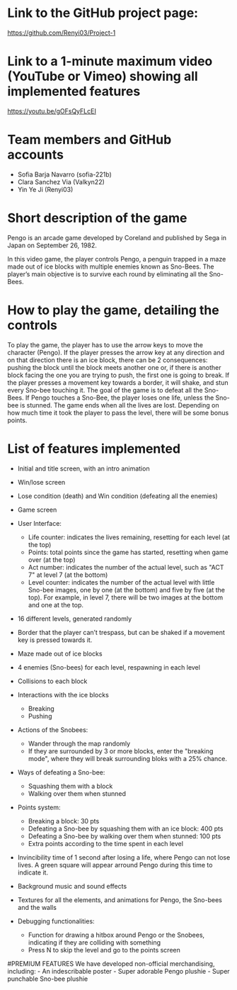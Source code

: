 # Link to the GitHub project page:
https://github.com/Renyi03/Project-1

# Link to a 1-minute maximum video (YouTube or Vimeo) showing all implemented features
https://youtu.be/gOFsQyFLcEI

# Team members and GitHub accounts
* Sofia Barja Navarro (sofia-221b)
* Clara Sanchez Via (Valkyn22)
* Yin Ye Ji (Renyi03)

# Short description of the game
Pengo is an arcade game developed by Coreland and published by Sega in Japan on September 26, 1982.

In this video game, the player controls Pengo, a penguin trapped in a maze made out of ice blocks with multiple enemies known as Sno-Bees.
The player’s main objective is to survive each round by eliminating all the Sno-Bees.

# How to play the game, detailing the controls
To play the game, the player has to use the arrow keys to move the character (Pengo). If the player presses the arrow key at any direction and on that direction there is an ice block, there can be 2 consequences: pushing the block until the block meets another one or, if there is another block facing the one you are trying to push, the first one is going to break.
If the player presses a movement key towards a border, it will shake, and stun every Sno-bee touching it.
The goal of the game is to defeat all the Sno-Bees. If Pengo touches a Sno-Bee, the player loses one life, unless the Sno-bee is stunned. The game ends when all the lives are lost. Depending on how much time it took the player to pass the level, there will be some bonus points.

# List of features implemented
* Initial and title screen, with an intro animation
* Win/lose screen
* Lose condition (death) and Win condition (defeating all the enemies)
* Game screen
* User Interface:
	- Life counter: indicates the lives remaining, resetting for each level (at the top)
	- Points: total points since the game has started, resetting when game over (at the top)
	- Act number: indicates the number of the actual level, such as "ACT 7" at level 7 (at the bottom)
	- Level counter: indicates the number of the actual level with little Sno-bee images, one by one (at the bottom) and five by five (at the top). For example, in level 7, there will be two images at the bottom and one at the top.
* 16 different levels, generated randomly
* Border that the player can’t trespass, but can be shaked if a movement key is pressed towards it.
* Maze made out of ice blocks
* 4 enemies (Sno-bees) for each level, respawning in each level
* Collisions to each block
* Interactions with the ice blocks
	- Breaking
	- Pushing
* Actions of the Snobees:
	- Wander through the map randomly
	- If they are surrounded by 3 or more blocks, enter the "breaking mode", where they will break surrounding bloks with a 25% chance.
* Ways of defeating a Sno-bee:
	- Squashing them with a block
	- Walking over them when stunned
* Points system:
	- Breaking a block: 30 pts
	- Defeating a Sno-bee by squashing them with an ice block: 400 pts
	- Defeating a Sno-bee by walking over them when stunned: 100 pts
	- Extra points according to the time spent in each level
* Invincibility time of 1 second after losing a life, where Pengo can not lose lives. A green square will appear arround Pengo during this time to indicate it.

* Background music and sound effects
* Textures for all the elements, and animations for Pengo, the Sno-bees and the walls

* Debugging functionalities:
	- Function for drawing a hitbox around Pengo or the Snobees, indicating if they are colliding with something
	- Press N to skip the level and go to the points screen

#PREMIUM FEATURES
We have developed non-official merchandising, including:
	- An indescribable poster
	- Super adorable Pengo plushie
	- Super punchable Sno-bee plushie